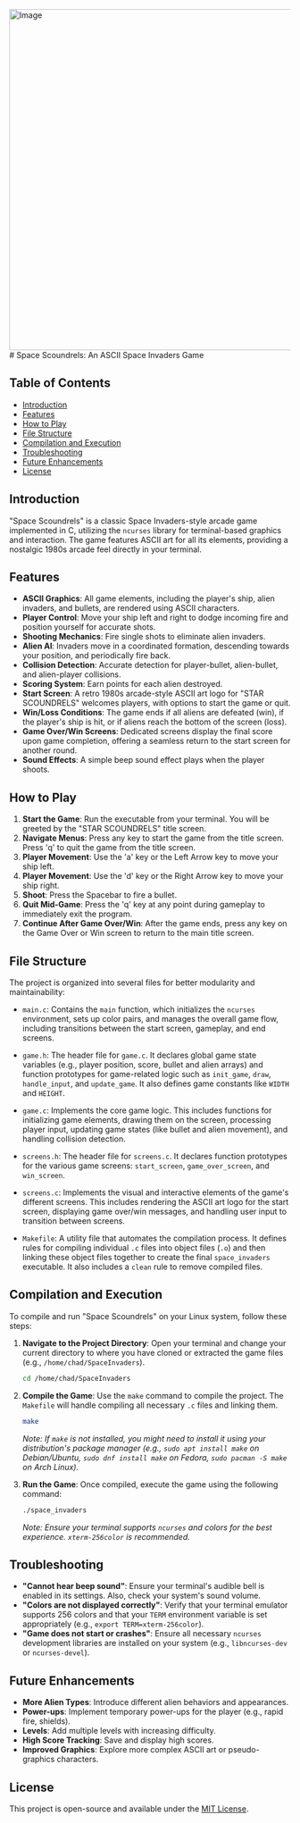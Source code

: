 <img width="866" height="611" alt="Image" src="https://github.com/user-attachments/assets/3baddc33-794c-4af5-8730-7073935ec49d" />
# Space Scoundrels: An ASCII Space Invaders Game

## Table of Contents

- [Introduction](#introduction)
- [Features](#features)
- [How to Play](#how-to-play)
- [File Structure](#file-structure)
- [Compilation and Execution](#compilation-and-execution)
- [Troubleshooting](#troubleshooting)
- [Future Enhancements](#future-enhancements)
- [License](#license)

## Introduction

"Space Scoundrels" is a classic Space Invaders-style arcade game implemented in C, utilizing the `ncurses` library for terminal-based graphics and interaction. The game features ASCII art for all its elements, providing a nostalgic 1980s arcade feel directly in your terminal.

## Features

-   **ASCII Graphics**: All game elements, including the player's ship, alien invaders, and bullets, are rendered using ASCII characters.
-   **Player Control**: Move your ship left and right to dodge incoming fire and position yourself for accurate shots.
-   **Shooting Mechanics**: Fire single shots to eliminate alien invaders.
-   **Alien AI**: Invaders move in a coordinated formation, descending towards your position, and periodically fire back.
-   **Collision Detection**: Accurate detection for player-bullet, alien-bullet, and alien-player collisions.
-   **Scoring System**: Earn points for each alien destroyed.
-   **Start Screen**: A retro 1980s arcade-style ASCII art logo for "STAR SCOUNDRELS" welcomes players, with options to start the game or quit.
-   **Win/Loss Conditions**: The game ends if all aliens are defeated (win), if the player's ship is hit, or if aliens reach the bottom of the screen (loss).
-   **Game Over/Win Screens**: Dedicated screens display the final score upon game completion, offering a seamless return to the start screen for another round.
-   **Sound Effects**: A simple beep sound effect plays when the player shoots.

## How to Play

1.  **Start the Game**: Run the executable from your terminal. You will be greeted by the "STAR SCOUNDRELS" title screen.
2.  **Navigate Menus**: Press any key to start the game from the title screen. Press 'q' to quit the game from the title screen.
3.  **Player Movement**: Use the 'a' key or the Left Arrow key to move your ship left.
4.  **Player Movement**: Use the 'd' key or the Right Arrow key to move your ship right.
5.  **Shoot**: Press the Spacebar to fire a bullet.
6.  **Quit Mid-Game**: Press the 'q' key at any point during gameplay to immediately exit the program.
7.  **Continue After Game Over/Win**: After the game ends, press any key on the Game Over or Win screen to return to the main title screen.

## File Structure

The project is organized into several files for better modularity and maintainability:

-   `main.c`: Contains the `main` function, which initializes the `ncurses` environment, sets up color pairs, and manages the overall game flow, including transitions between the start screen, gameplay, and end screens.

-   `game.h`: The header file for `game.c`. It declares global game state variables (e.g., player position, score, bullet and alien arrays) and function prototypes for game-related logic such as `init_game`, `draw`, `handle_input`, and `update_game`. It also defines game constants like `WIDTH` and `HEIGHT`.

-   `game.c`: Implements the core game logic. This includes functions for initializing game elements, drawing them on the screen, processing player input, updating game states (like bullet and alien movement), and handling collision detection.

-   `screens.h`: The header file for `screens.c`. It declares function prototypes for the various game screens: `start_screen`, `game_over_screen`, and `win_screen`.

-   `screens.c`: Implements the visual and interactive elements of the game's different screens. This includes rendering the ASCII art logo for the start screen, displaying game over/win messages, and handling user input to transition between screens.

-   `Makefile`: A utility file that automates the compilation process. It defines rules for compiling individual `.c` files into object files (`.o`) and then linking these object files together to create the final `space_invaders` executable. It also includes a `clean` rule to remove compiled files.

## Compilation and Execution

To compile and run "Space Scoundrels" on your Linux system, follow these steps:

1.  **Navigate to the Project Directory**: Open your terminal and change your current directory to where you have cloned or extracted the game files (e.g., `/home/chad/SpaceInvaders`).

    ```bash
    cd /home/chad/SpaceInvaders
    ```

2.  **Compile the Game**: Use the `make` command to compile the project. The `Makefile` will handle compiling all necessary `.c` files and linking them.

    ```bash
    make
    ```

    *Note: If `make` is not installed, you might need to install it using your distribution's package manager (e.g., `sudo apt install make` on Debian/Ubuntu, `sudo dnf install make` on Fedora, `sudo pacman -S make` on Arch Linux).* 

3.  **Run the Game**: Once compiled, execute the game using the following command:

    ```bash
    ./space_invaders
    ```

    *Note: Ensure your terminal supports `ncurses` and colors for the best experience. `xterm-256color` is recommended.*

## Troubleshooting

-   **"Cannot hear beep sound"**: Ensure your terminal's audible bell is enabled in its settings. Also, check your system's sound volume.
-   **"Colors are not displayed correctly"**: Verify that your terminal emulator supports 256 colors and that your `TERM` environment variable is set appropriately (e.g., `export TERM=xterm-256color`).
-   **"Game does not start or crashes"**: Ensure all necessary `ncurses` development libraries are installed on your system (e.g., `libncurses-dev` or `ncurses-devel`).

## Future Enhancements

-   **More Alien Types**: Introduce different alien behaviors and appearances.
-   **Power-ups**: Implement temporary power-ups for the player (e.g., rapid fire, shields).
-   **Levels**: Add multiple levels with increasing difficulty.
-   **High Score Tracking**: Save and display high scores.
-   **Improved Graphics**: Explore more complex ASCII art or pseudo-graphics characters.

## License

This project is open-source and available under the [MIT License](LICENSE).
